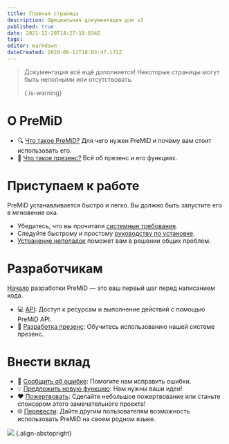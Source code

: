 ```yaml
---
title: Главная страница
description: Официальная документация для v2
published: true
date: 2021-12-20T14:27:18.034Z
tags:
editor: markdown
dateCreated: 2020-06-11T18:03:47.172Z
---
```


> Документация всё ещё дополняется! Некоторые страницы могут быть неполными или отсутствовать.
>
> {.is-warning}

# О PreMiD
- :mag: [Что такое PreMiD?](/about) Для чего нужен PreMiD и почему вам стоит использовать его.
- :link: [Что такое презенс?](https://discordapp.com/rich-presence) Всё об презенс и его функциях.

# Приступаем к работе

PreMiD устанавливается быстро и легко. Вы должно быть запустите его в мгновение ока.

- Убедитесь, что вы прочитали [системные требования](/install/requirements).
- Следуйте быстрому и простому [руководству по установке](/install).
- [Устранение неполадок](/troubleshooting) поможет вам в решении общих проблем.

# Разработчикам

[Начало](/dev) разработки PreMiD — это ваш первый шаг перед написанием кода.

- :computer: [API](/dev/api): Доступ к ресурсам и выполнение действий с помощью PreMiD API.
- :wrench: [Разработка презенс](/dev/presence): Обучитесь использованию нашей системе презенс.

# Внести вклад
- :bug: [Сообщить об ошибке](https://github.com/PreMiD): Помогите нам исправить ошибки.
- :bulb: [Предложить новую функцию](https://discord.premid.app/): Нам нужны ваши идеи!
- :heart: [Пожертвовать](https://www.patreon.com/Timeraa): Сделайте небольшое пожертвование или станьте спонсором этого замечательного проекта!
- :globe_with_meridians: [Перевести](https://translate.premid.app): Дайте другим пользователям возможность использовать PreMiD на своем родном языке.

![](https://beta.premid.app/img/logo.2b414dc2.gif) {.align-abstopright}
